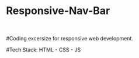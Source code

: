 <h1>Responsive-Nav-Bar</h1>
<br>
<p>#Coding excersize for responsive web development.</p>
<p>#Tech Stack: HTML - CSS - JS</p>
